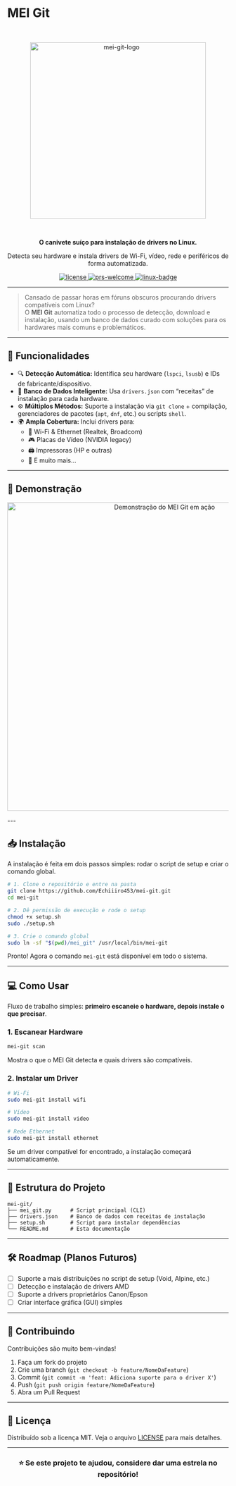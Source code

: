 # MEI Git

<div align="center">
  <br />
  <p>
    <a href="https://github.com/Echiiiro453/mei-git"><img src="https://imgur.com/DGVkhmq" width="400" alt="mei-git-logo" /></a>
  </p>
  <br />
  <p>
    <b>O canivete suíço para instalação de drivers no Linux.</b>
  </p>
  <p>
    Detecta seu hardware e instala drivers de Wi-Fi, vídeo, rede e periféricos de forma automatizada.
  </p>
  <p>
    <a href="#">
      <img src="https://img.shields.io/badge/license-MIT-blue.svg" alt="license" />
    </a>
    <a href="#">
      <img src="https://img.shields.io/badge/PRs-welcome-brightgreen.svg" alt="prs-welcome" />
    </a>
    <a href="#">
      <img src="https://img.shields.io/badge/Linux-FCC624?style=flat&logo=linux&logoColor=black" alt="linux-badge" />
    </a>
  </p>
</div>

---

> Cansado de passar horas em fóruns obscuros procurando drivers compatíveis com Linux?  
> O **MEI Git** automatiza todo o processo de detecção, download e instalação, usando um banco de dados curado com soluções para os hardwares mais comuns e problemáticos.

---

## 🚀 Funcionalidades

- 🔍 **Detecção Automática:** Identifica seu hardware (`lspci`, `lsusb`) e IDs de fabricante/dispositivo.  
- 📂 **Banco de Dados Inteligente:** Usa `drivers.json` com “receitas” de instalação para cada hardware.  
- ⚙️ **Múltiplos Métodos:** Suporte a instalação via `git clone` + compilação, gerenciadores de pacotes (`apt`, `dnf`, etc.) ou scripts `shell`.  
- 🌍 **Ampla Cobertura:** Inclui drivers para:
  - 📡 Wi-Fi & Ethernet (Realtek, Broadcom)  
  - 🎮 Placas de Vídeo (NVIDIA legacy)  
  - 🖨️ Impressoras (HP e outras)  
  - 🔌 E muito mais...  

---

## 🎥 Demonstração

<p align="center">
  <img src="https://imgur.com/a/IaDBv6j.gif" alt="Demonstração do MEI Git em ação" width="700"/>
</p>
---

## 📥 Instalação

A instalação é feita em dois passos simples: rodar o script de setup e criar o comando global.

```bash
# 1. Clone o repositório e entre na pasta
git clone https://github.com/Echiiiro453/mei-git.git
cd mei-git

# 2. Dê permissão de execução e rode o setup
chmod +x setup.sh
sudo ./setup.sh

# 3. Crie o comando global
sudo ln -sf "$(pwd)/mei_git" /usr/local/bin/mei-git
```

Pronto! Agora o comando `mei-git` está disponível em todo o sistema.  

---

## 💻 Como Usar

Fluxo de trabalho simples: **primeiro escaneie o hardware, depois instale o que precisar**.

### 1. Escanear Hardware
```bash
mei-git scan
```
Mostra o que o MEI Git detecta e quais drivers são compatíveis.  

### 2. Instalar um Driver
```bash
# Wi-Fi
sudo mei-git install wifi

# Vídeo
sudo mei-git install video

# Rede Ethernet
sudo mei-git install ethernet
```
Se um driver compatível for encontrado, a instalação começará automaticamente.

---

## 📂 Estrutura do Projeto

```
mei-git/
├── mei_git.py      # Script principal (CLI)
├── drivers.json    # Banco de dados com receitas de instalação
├── setup.sh        # Script para instalar dependências
└── README.md       # Esta documentação
```

---

## 🛠️ Roadmap (Planos Futuros)

- [ ] Suporte a mais distribuições no script de setup (Void, Alpine, etc.)  
- [ ] Detecção e instalação de drivers AMD  
- [ ] Suporte a drivers proprietários Canon/Epson  
- [ ] Criar interface gráfica (GUI) simples  

---

## 🤝 Contribuindo

Contribuições são muito bem-vindas!  

1. Faça um fork do projeto  
2. Crie uma branch (`git checkout -b feature/NomeDaFeature`)  
3. Commit (`git commit -m 'feat: Adiciona suporte para o driver X'`)  
4. Push (`git push origin feature/NomeDaFeature`)  
5. Abra um Pull Request  

---

## 📜 Licença

Distribuído sob a licença MIT. Veja o arquivo [LICENSE](LICENSE) para mais detalhes.  

---

<div align="center">
  <h3>⭐ Se este projeto te ajudou, considere dar uma estrela no repositório!</h3>
</div>
